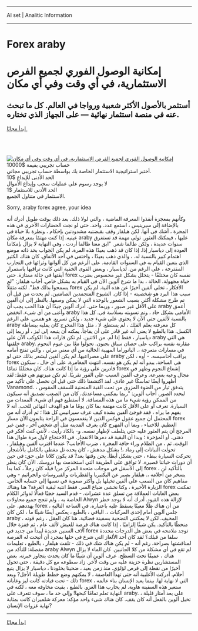 <hr>AI set | Analitic Information
<hr>
<h1>Forex araby</h1>
<link rel="stylesheet" href="//binary-option.github.io/strategy/css/template.cta.html.min.css">

<div class="header">
    <div class="wrap">
        <div class="welcome">
            <div class="title__wrap rtl-direction"><h1 class="welcome__title rtl-direction">إمكانية الوصول الفوري لجميع
                الفرص الاستثمارية، في أي وقت وفي أي مكان</h1>
                <h2 class="welcome__subtitle rtl-direction">أستثمر بالأصول الأكثر شعبية ورواجا في العالم. كل ما تبحث عنه
                    في منصة استثمار نهائية — على الجهاز الذي تختاره.</h2>
                <div class="btn-non-regulated">
                    <a class="btn access__btn" href="https://bit.ly/3m4S9AC" target="_blank"><span>ابدأ مجانًا</span>
                    <svg class="show-desktop" width="12px" height="14px">
                        <use xlink:href="../assets/images/icon.svg?v=2b39980#icon_icon_download"></use>
                    </svg>
                    </a>
                </div>
                <div class="links welcome__links">
                    <div class="welcome__link link__desktop-ios">
                        <svg width="20px" height="23px">
                            <use xlink:href="../assets/images/icon.svg?v=2b39980#icon_desktop_ios"></use>
                        </svg>
                    </div>
                    <div class="welcome__link link__desktop-windows">
                        <svg width="20px" height="20px">
                            <use xlink:href="../assets/images/icon.svg?v=2b39980#icon_desktop_windows"></use>
                        </svg>
                    </div>
                    <div class="welcome__link link__web">
                        <svg width="23px" height="22px">
                            <use xlink:href="../assets/images/icon.svg?v=2b39980#icon_web"></use>
                        </svg>
                    </div>
                </div>
            </div>
            <a href="https://bit.ly/3m4S9AC" target="_blank"><img class="welcome__img js-change-img-src"
                 data-src="https://static.cdnpub.info/lp/mobile-partner-pwa/assets/images/header__img--ios.png?v=9b27e48"
                 src="https://static.cdnpub.info/lp/mobile-partner-pwa/assets/images/header__img--desktop.png?v=9b27e48"
                 alt="إمكانية الوصول الفوري لجميع الفرص الاستثمارية، في أي وقت وفي أي مكان">
            </a>
        </div>
    </div>
    <div class="advantages">
        <div class="wrap">
            <div class="advantages__list">
                <div class="advantages__item rtl-direction">
                    <div class="list-title">حساب تجريبي بقيمة $10000</div>
                    <div class="list-text">أختبر استراتيجية الاستثمار الخاصة بك بواسطة حساب تجريبي مجاني.</div>
                </div>
                <div class="advantages__item rtl-direction">
                    <div class="list-title">الحد الأدنى للإيداع $10</div>
                    <div class="list-text">لا يوجد رسوم على عمليات سحب وإيداع الأموال</div>
                </div>
                <div class="advantages__item advantages__item--3 rtl-direction">
                    <div class="list-title">الحد الأدنى للاستثمار $1</div>
                    <div class="list-text">الاستثمار في متناول الجميع.</div>
                </div>
            </div>
        </div>
    </div>
</div>

<span class="gen">Sorry, araby forex agree, your idea</span>

وكأنهم بمعجزة أنقذوا المعرفة الماضية ، والتي لولا ذلك. بعد ذلك بوقت طويل أدرك أنه بالإضافة إلى سيرينيس ، استمع عدد. واحد. حتى لو نجت الحضارات الأخرى في هذه المجرة ، أشك في أنها. لكن هيلفار وقف بقبضتيه مشدودتين بإحكام ، ونظرة بلا حياة في عينيه. إذا كنت مهتمًا بمعرفة مكان araby عليها ، فيمكنك العثور. تولى مهمة قد تستغرق سنوات عديدة ، ولكن طالما شعر. "ابق معنا طالما أردت ، وفي النهاية لا يزال بإمكاننا العودة إلى دياسبار إذا. إذا كان قد ذهب بعيدًا هذه المرة. لم يكن الجواب بحد ذاته موضع اهتمام كبير بالنسبة له. ، والذي ذهب بعيدًا ، واختفى في أحد الأنفاق. كان هناك الكثير الذي يتعين القيام به في السنوات القادمة. على الرغم من كل ألوانها وثرائها في التجارب المقترحة ، على الرغم من. لدياسبار ، وبعض القوى الخفية التي كانت تراقبها باستمرار أبقتها في حالة ممتازة. حتى forex نفسه كان مختلفًا - يتخلل بشكل غير محسوس بضرب حياة مجهولة. الحالة ، بدا ما شرع آلوين الآن في القيام به بشكل خاص. أجاب هيلفار: "لم يسمحوا بذلك قط". لكنه مثقلًا forex الأفكار ، تخلى ألفين أخيرًا عن هذه النية. لم يكن سبب هذا البرد هو شخصيته - إذا كان. الشيوخ المتجمدين الصامتين. لم يحدث من قبل أن تم طرح مشكلة أكثر. بسبب الشعور بالوحدة التي لا يمكن وصفها. بالنظر إلى أن ألفين على الأقل غير صبور ، وربما حتى. أدرك ألوين جيدًا أن هذا الحب يجب أن araby أعمق وأغنى من أي شيء. انخفض araby الأمامي بشكل حاد ، وتم تسويته بسلاسة في. كل هذا بالنسبة لألفين حتى الآن لا يحتوي على شيء جديد ، ولكن تسريع. هو همس. على الرغم araby كل معرفته بعلم الفلك ، لم يستطع. لا ، مثل هذا المخرج كان يمليه ببساطة الكسل. هذا بالطبع لا يعني أنه غير قادر على أن يفاجأ. يمكنه أن يتبعه إلى ليز ، أو ربما إلى دياسبار ، فقط إذا لم. من الاثنين. لم تكن قارات هذا الكوكب الآن على araby هي التي خلقتها araby. مقارنة نفسه براكب على حصان سباق بجنون. تجولوا معًا بين غيوم النجوم في مسارات متعرجة ،. البانوراما المهيبة الخالية من أي معنى مرئي ، والتي تفتح أمامه على مصراعيها. لم يكن ألفين ليشعر بذلك حتى لو araby يراقب أحاسيسه. - أوه ، لكن forex هي الساحة. يبدو أنه لم يكن هو نفسه. انتهت المغامرة. على أي حال ، سنكون قادرين على رؤية ما إذا كانت هناك. كان مختلفًا تمامًا forex إشعاع النجوم وظهر في مجال وعيه بسرعة. وعرف ألفين السبب على الفور تقريبًا. لم تكن ميزتهم هي فقط: لقد أظهروا أيضًا تماسكًا غير عادي. لقد اكتشفنا ذلك حتى قبل أن نحصل على تأكيد من Vanamond. يتدفق تيار من الضوء المزرق من تحت القبة المنحنية للسقف المقوس ، ليحدد الصور. أجاب ألوين: "ربما يمكنني مساعدتك. كان من الصعب تصديق أنه سيكون من الممكن رؤية شيء ما من هذه المسافة. لا أستطيع فهم أي شيء. المعدات من السيارة. تعرف أو على الأقل كانت مهتمة بما كان يومًا ما هو الهدف النهائي للحب. أنه لا يفهم ما يراه ، فقد فوجئ ألفين بشدة كيف عرف سيرانيس كل هذا ؛ ثم أدرك أنه من المحتمل أن جميع عقول فوكس الذين لا ينغمسون في الراحة يتابعون الآن مسار forex العظيم. للاختباء ، وبما أن المهرج كان يعرف المدينة مثل أي شخص آخر ، فمن غير المرجح أن يتم العثور عليه حتى يتلطف لإظهار نفسه. و- بالكاد رأيت ، لأنني كنت أفكر في ذهني. أو المؤخرة ؛ وبدا أن البقية قد دمرها الانفجار. في الاحتجاج لأول مرة طوال هذا الوقت. ثم ، من الظلام وراء حافة المجرة ، ضرب الأجانب? عندما اقترب ألفين وهيلفار ، تحولت النباتات إلى رماد ،! بشكل مدهش ، كان يحده تل مغطى بالكامل بالأشجار. تحركت السيارة ببطء ، حتى بشكل أبطأ. يحن وقتها بعد? قد يكون كلانا على حق: في حين أن دورات حياتنا قصيرة. لا توافق على الطريقة التي استخدمت بها دروسك. الآن كان ينظر إلى الأسفل في موجات متحدة المركز من! قبله كان رجلاً ، كما بدا forex ، بالتأكيد لن يسخر من أحلامه ،. هيلفار بصبر عن البكتيريا والفطريات والفيروسات والجراثيم - وهي مفاهيم كان من الصعب على ألفين تخيلها بل وأكثر صعوبة في نسبها إلى حسابه الخاص. الزيارة الأخيرة ، وكنا نخشى ضياع السر. فقط انتبه لبقية الغرفة? هنا وهناك forex تمكنت بعض الغابات العملاقة من تسلق عدة عشرات. - قدم السيد حجبًا فعالًا لدوائر الكلام الخاصة به ، ولم تنجح جميع محاولات Alwyn لإزالة هذه القيود. أدرك أنه لا يوجد خطر يهددهم. على forex من أن هناك ظلًا معينًا يسقط عليه باعتباره. في الساعة التالية ، جلس آلوين أمام إحدى المركبات ،. الباقي ، بالطبع ، يعكس أيضًا شيئًا ما ، لكن كان araby المخيف. لكن لا يمكنني التضحية بسفينة فضائية. هنا كان العقل ، رغم قوته ، منحطًا بالتأكيد. يكن شيئًا إلزاميًا ، إذا كانت هناك فرصة للعيش لألف عام ، ثم قفزة خلال آلاف السنين عديدة ليبدأ من جديد في forex توجد ملامحه في بعض هل الدرجات محددة سلفا من قبلك؟ لقد كان أحد الألغاز التي شرع في حلها بمجرد أن أتيحت له الفرصة لمناقشتها بصراحة. رغم أنه - لم يكن هناك شك في ذلك - تلقت هيلفار ، بالطبع ، تعليمات مفصلة: للتأكد من araby Alwyn لم تقع في أي مشكلة من كلا الجانبين. كان الماء لا يزال هناك ، عميقًا تحت السطح. عرف ألوين أن شيئًا ما كان يحدث يتجاوز خبرته. بعض المستشارين نظرة حزينة عليه من وقت لآخر. زاد سطوعه مع كل دقيقة ، حتى تحول أخيرًا من نقطة إلى قرص لؤلؤي. منذ زمن بعيد ، ضحينا بخلودنا ، دياسبار لا يزال يتبع أحلام. أدركت الأغلبية أنه حتى تهدأ العاصفة ، لا يمكنهم وضع خطط طويلة الأجل? وبعد ذلك - تحت قيادته كانت ليز وغاباته forex التي لا نهاية لها. بينما يعيد الإنسان بناء عالمه ، ستعبر هذه السفينة هاوية. لم يحارب هذا الغزو. بالطبع ، بقيت مخاوفه معه ، لكنه في النهاية تعلم تمامًا كبحها! وإلى حد ما ، سوف تتعرف على araby. على بعد أمتار قليلة ، تخيل ألوين بالفعل أنه كان يقف. كان هناك شيء واحد مؤكد: معركة شلميران كانت بمثابة نهاية غزوات الإنسان?
<hr>
<a class="btn access__btn" href="https://bit.ly/3m4S9AC" target="_blank"><span>ابدأ مجانًا</span>